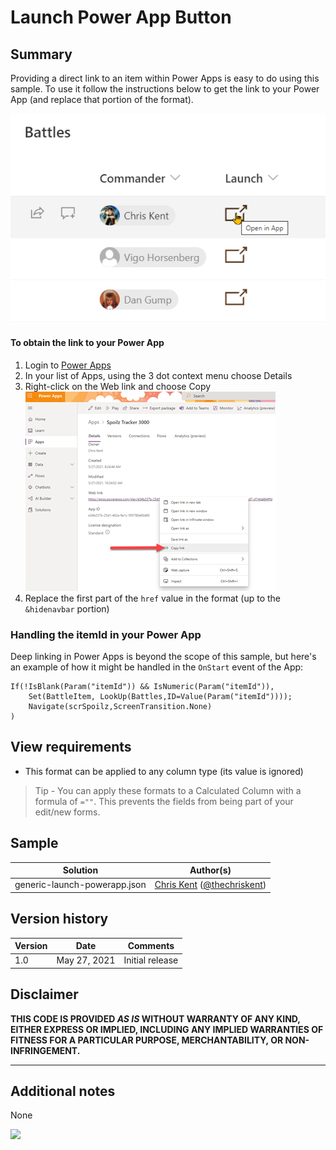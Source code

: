 # Launch Power App Button

## Summary
Providing a direct link to an item within Power Apps is easy to do using this sample. To use it follow the instructions below to get the link to your Power App (and replace that portion of the format).

![screenshot of the sample](./assets/screenshot.png)


#### To obtain the link to your Power App

1. Login to [Power Apps](https://make.powerapps.com)
2. In your list of Apps, using the 3 dot context menu choose Details
3. Right-click on the Web link and choose Copy 
![Copy Link in Power Apps](./CopyPALink.png)
4. Replace the first part of the `href` value in the format (up to the `&hidenavbar` portion)

### Handling the itemId in your Power App

Deep linking in Power Apps is beyond the scope of this sample, but here's an example of how it might be handled in the `OnStart` event of the App:

```
If(!IsBlank(Param("itemId")) && IsNumeric(Param("itemId")),
    Set(BattleItem, LookUp(Battles,ID=Value(Param("itemId"))));
    Navigate(scrSpoilz,ScreenTransition.None)
)
```

## View requirements
- This format can be applied to any column type (its value is ignored)

> Tip - You can apply these formats to a Calculated Column with a formula of `=""`. This prevents the fields from being part of your edit/new forms.

## Sample

Solution|Author(s)
--------|---------
generic-launch-powerapp.json | [Chris Kent](https://github.com/thechriskent) ([@thechriskent](https://twitter.com/thechriskent))

## Version history

Version|Date|Comments
-------|----|--------
1.0|May 27, 2021|Initial release

## Disclaimer
**THIS CODE IS PROVIDED *AS IS* WITHOUT WARRANTY OF ANY KIND, EITHER EXPRESS OR IMPLIED, INCLUDING ANY IMPLIED WARRANTIES OF FITNESS FOR A PARTICULAR PURPOSE, MERCHANTABILITY, OR NON-INFRINGEMENT.**

---

## Additional notes

None


<img src="https://pnptelemetry.azurewebsites.net/list-formatting/column-samples/generic-launch-powerapp" />
